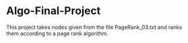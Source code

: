# Algo-Final-Project

This project takes nodes given from the file PageRank_03.txt and ranks them according to a page rank algorithm.
